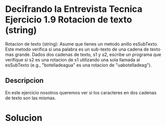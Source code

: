 # Decifrando la Entrevista Tecnica Ejercicio 1.9 Rotacion de texto (string)

Rotacion de texto (string): Asume que tienes un metodo anillo esSubTexto. Este metodo verifica si una palabra es un sub-texto de una cadena de texto mas grande. 
Dados dos cadenas de texto, s1 y s2, escribe un programa que verifique si s2 es una rotacion de s1 utilizando una sola llamada al esSubTexto (e.g., "botelladeagua" es una rotacion de "uabotelladeag").

## Descripcion
En este ejercicio nosotros queremos ver si los caracteres en dos cadenas de texto son las mismas. 

# Solucion
